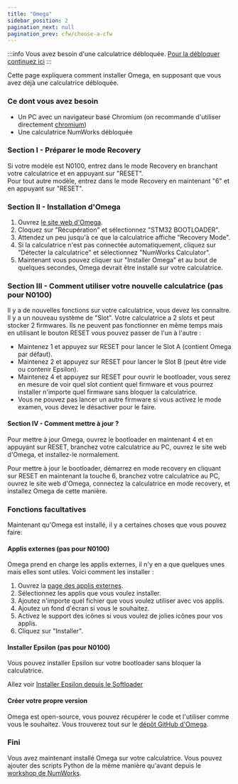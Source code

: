 ```yaml
---
title: "Omega"
sidebar_position: 2
pagination_next: null
pagination_prev: cfw/choose-a-cfw
---
```


:::info
Vous avez besoin d'une calculatrice débloquée. [Pour la débloquer continuez ici](/docs/intro)
:::

Cette page expliquera comment installer Omega, en supposant que vous avez déjà une calculatrice débloquée.

### Ce dont vous avez besoin

- Un PC avec un navigateur basé Chromium (on recommande d'utiliser directement [chromium](https://www.chromium.org/chromium-projects/))
- Une calculatrice NumWorks débloquée

### Section I - Préparer le mode Recovery

Si votre modèle est N0100, entrez dans le mode Recovery en branchant votre calculatrice et en appuyant sur "RESET".<br/>
Pour tout autre modèle, entrez dans le mode Recovery en maintenant "6" et en appuyant sur "RESET".

### Section II - Installation d'Omega

1. Ouvrez [le site web d'Omega](https://getomega.dev/install).
2. Cloquez sur "Récupération" et sélectionnez "STM32 BOOTLOADER".
3. Attendez un peu jusqu'à ce que la calculatrice affiche "Recovery Mode".
4. Si la calculatrice n'est pas connectée automatiquement, cliquez sur "Détecter la calculatrice" et sélectionnez "NumWorks Calculator".
5. Maintenant vous pouvez cliquer sur "Installer Omega" et au bout de quelques secondes, Omega devrait être installé sur votre calculatrice.

### Section III - Comment utiliser votre nouvelle calculatrice (pas pour N0100)

Il y a de nouvelles fonctions sur votre calculatrice, vous devez les connaitre.<br/>
Il y a un nouveau système de "Slot". Votre calculatrice a 2 slots et peut stocker 2 firmwares. Ils ne peuvent pas fonctionner en même temps mais en utilisant le bouton RESET vous pouvez passer de l'un à l'autre :
- Maintenez 1 et appuyez sur RESET pour lancer le Slot A (contient Omega par défaut).
- Maintenez 2 et appuyez sur RESET pour lancer le Slot B (peut être vide ou contenir Epsilon).
- Maintenez 4 et appuyez sur RESET pour ouvrir le bootloader, vous serez en mesure de voir quel slot contient quel firmware et vous pourrez installer n'importe quel firmware sans bloquer la calculatrice.
- Vous ne pouvez pas lancer un autre firmware si vous activez le mode examen, vous devez le désactiver pour le faire.

#### Section IV - Comment mettre à jour ?

Pour mettre à jour Omega, ouvrez le bootloader en maintenant 4 et en appuyant sur RESET, branchez votre calculatrice au PC, ouvrez le site web d'Omega, et installez-le normalement.

Pour mettre à jour le bootloader, démarrez en mode recovery en cliquant sur RESET en maintenant  la touche 6, branchez votre calculatrice au PC, ouvrez le site web d'Omega, connectez la calculatrice en mode recovery, et installez Omega de cette manière.

### Fonctions facultatives

Maintenant qu'Omega est installé, il y a certaines choses que vous pouvez faire:

#### Applis externes (pas pour N0100)

Omega prend en charge les applis externes, il n'y en a que quelques unes mais elles sont utiles. Voici comment les installer :
1. Ouvrez la [page des applis externes](https://external.getomega.dev/).
2. Sélectionnez les applis que vous voulez installer.
3. Ajoutez n'importe quel fichier que vous voulez utiliser avec vos applis.
4. Ajoutez un fond d'écran si vous le souhaitez.
5. Activez le support des icônes si vous voulez de jolies icônes pour vos applis.
6. Cliquez sur "Installer".

#### Installer Epsilon (pas pour N0100)

Vous pouvez installer Epsilon sur votre bootloader sans bloquer la calculatrice.

Allez voir [Installer Epsilon depuis le Softloader](/docs/cfw/install-epsilon-from-softloader)

#### Créer votre propre version

Omega est open-source, vous pouvez récupérer le code et l'utiliser comme vous le souhaitez. Vous trouverez tout sur le [dépôt GitHub d'Omega](https://github.com/Omega-Numworks/Omega).

### Fini

Vous avez maintenant installé Omega sur votre calculatrice. Vous pouvez ajouter des scripts Python de la même manière qu'avant depuis le [workshop de NumWorks](https://my.numworks.com/python/).
